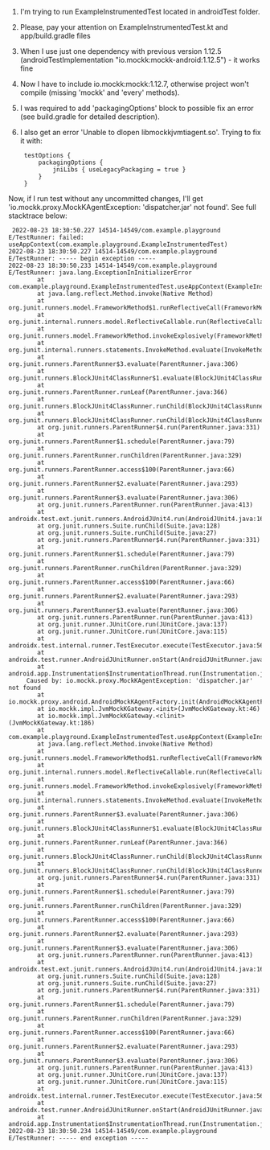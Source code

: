 1. I'm trying to run ExampleInstrumentedTest located in androidTest folder.

2. Please, pay your attention on ExampleInstrumentedTest.kt and app/build.gradle files

3. When I use just one dependency with previous version 1.12.5 (androidTestImplementation "io.mockk:mockk-android:1.12.5") - it works fine

4. Now I have to include io.mockk:mockk:1.12.7, otherwise project won't compile (missing 'mockk' and 'every' methods).

5. I was required to add 'packagingOptions' block to possible fix an error (see build.gradle for detailed description).

6. I also get an error 'Unable to dlopen libmockkjvmtiagent.so'. Trying to fix it with:

        testOptions {
            packagingOptions {
                jniLibs { useLegacyPackaging = true }
            }
        }
 
 Now, if I run test without any uncommitted changes, I'll get 'io.mockk.proxy.MockKAgentException: 'dispatcher.jar' not found'. See full stacktrace below:
 
     2022-08-23 18:30:50.227 14514-14549/com.example.playground E/TestRunner: failed: useAppContext(com.example.playground.ExampleInstrumentedTest)
    2022-08-23 18:30:50.227 14514-14549/com.example.playground E/TestRunner: ----- begin exception -----
    2022-08-23 18:30:50.233 14514-14549/com.example.playground E/TestRunner: java.lang.ExceptionInInitializerError
            at com.example.playground.ExampleInstrumentedTest.useAppContext(ExampleInstrumentedTest.kt:33)
            at java.lang.reflect.Method.invoke(Native Method)
            at org.junit.runners.model.FrameworkMethod$1.runReflectiveCall(FrameworkMethod.java:59)
            at org.junit.internal.runners.model.ReflectiveCallable.run(ReflectiveCallable.java:12)
            at org.junit.runners.model.FrameworkMethod.invokeExplosively(FrameworkMethod.java:56)
            at org.junit.internal.runners.statements.InvokeMethod.evaluate(InvokeMethod.java:17)
            at org.junit.runners.ParentRunner$3.evaluate(ParentRunner.java:306)
            at org.junit.runners.BlockJUnit4ClassRunner$1.evaluate(BlockJUnit4ClassRunner.java:100)
            at org.junit.runners.ParentRunner.runLeaf(ParentRunner.java:366)
            at org.junit.runners.BlockJUnit4ClassRunner.runChild(BlockJUnit4ClassRunner.java:103)
            at org.junit.runners.BlockJUnit4ClassRunner.runChild(BlockJUnit4ClassRunner.java:63)
            at org.junit.runners.ParentRunner$4.run(ParentRunner.java:331)
            at org.junit.runners.ParentRunner$1.schedule(ParentRunner.java:79)
            at org.junit.runners.ParentRunner.runChildren(ParentRunner.java:329)
            at org.junit.runners.ParentRunner.access$100(ParentRunner.java:66)
            at org.junit.runners.ParentRunner$2.evaluate(ParentRunner.java:293)
            at org.junit.runners.ParentRunner$3.evaluate(ParentRunner.java:306)
            at org.junit.runners.ParentRunner.run(ParentRunner.java:413)
            at androidx.test.ext.junit.runners.AndroidJUnit4.run(AndroidJUnit4.java:162)
            at org.junit.runners.Suite.runChild(Suite.java:128)
            at org.junit.runners.Suite.runChild(Suite.java:27)
            at org.junit.runners.ParentRunner$4.run(ParentRunner.java:331)
            at org.junit.runners.ParentRunner$1.schedule(ParentRunner.java:79)
            at org.junit.runners.ParentRunner.runChildren(ParentRunner.java:329)
            at org.junit.runners.ParentRunner.access$100(ParentRunner.java:66)
            at org.junit.runners.ParentRunner$2.evaluate(ParentRunner.java:293)
            at org.junit.runners.ParentRunner$3.evaluate(ParentRunner.java:306)
            at org.junit.runners.ParentRunner.run(ParentRunner.java:413)
            at org.junit.runner.JUnitCore.run(JUnitCore.java:137)
            at org.junit.runner.JUnitCore.run(JUnitCore.java:115)
            at androidx.test.internal.runner.TestExecutor.execute(TestExecutor.java:56)
            at androidx.test.runner.AndroidJUnitRunner.onStart(AndroidJUnitRunner.java:444)
            at android.app.Instrumentation$InstrumentationThread.run(Instrumentation.java:2145)
         Caused by: io.mockk.proxy.MockKAgentException: 'dispatcher.jar' not found
            at io.mockk.proxy.android.AndroidMockKAgentFactory.init(AndroidMockKAgentFactory.kt:47)
            at io.mockk.impl.JvmMockKGateway.<init>(JvmMockKGateway.kt:46)
            at io.mockk.impl.JvmMockKGateway.<clinit>(JvmMockKGateway.kt:186)
            at com.example.playground.ExampleInstrumentedTest.useAppContext(ExampleInstrumentedTest.kt:33) 
            at java.lang.reflect.Method.invoke(Native Method) 
            at org.junit.runners.model.FrameworkMethod$1.runReflectiveCall(FrameworkMethod.java:59) 
            at org.junit.internal.runners.model.ReflectiveCallable.run(ReflectiveCallable.java:12) 
            at org.junit.runners.model.FrameworkMethod.invokeExplosively(FrameworkMethod.java:56) 
            at org.junit.internal.runners.statements.InvokeMethod.evaluate(InvokeMethod.java:17) 
            at org.junit.runners.ParentRunner$3.evaluate(ParentRunner.java:306) 
            at org.junit.runners.BlockJUnit4ClassRunner$1.evaluate(BlockJUnit4ClassRunner.java:100) 
            at org.junit.runners.ParentRunner.runLeaf(ParentRunner.java:366) 
            at org.junit.runners.BlockJUnit4ClassRunner.runChild(BlockJUnit4ClassRunner.java:103) 
            at org.junit.runners.BlockJUnit4ClassRunner.runChild(BlockJUnit4ClassRunner.java:63) 
            at org.junit.runners.ParentRunner$4.run(ParentRunner.java:331) 
            at org.junit.runners.ParentRunner$1.schedule(ParentRunner.java:79) 
            at org.junit.runners.ParentRunner.runChildren(ParentRunner.java:329) 
            at org.junit.runners.ParentRunner.access$100(ParentRunner.java:66) 
            at org.junit.runners.ParentRunner$2.evaluate(ParentRunner.java:293) 
            at org.junit.runners.ParentRunner$3.evaluate(ParentRunner.java:306) 
            at org.junit.runners.ParentRunner.run(ParentRunner.java:413) 
            at androidx.test.ext.junit.runners.AndroidJUnit4.run(AndroidJUnit4.java:162) 
            at org.junit.runners.Suite.runChild(Suite.java:128) 
            at org.junit.runners.Suite.runChild(Suite.java:27) 
            at org.junit.runners.ParentRunner$4.run(ParentRunner.java:331) 
            at org.junit.runners.ParentRunner$1.schedule(ParentRunner.java:79) 
            at org.junit.runners.ParentRunner.runChildren(ParentRunner.java:329) 
            at org.junit.runners.ParentRunner.access$100(ParentRunner.java:66) 
            at org.junit.runners.ParentRunner$2.evaluate(ParentRunner.java:293) 
            at org.junit.runners.ParentRunner$3.evaluate(ParentRunner.java:306) 
            at org.junit.runners.ParentRunner.run(ParentRunner.java:413) 
            at org.junit.runner.JUnitCore.run(JUnitCore.java:137) 
            at org.junit.runner.JUnitCore.run(JUnitCore.java:115) 
            at androidx.test.internal.runner.TestExecutor.execute(TestExecutor.java:56) 
            at androidx.test.runner.AndroidJUnitRunner.onStart(AndroidJUnitRunner.java:444) 
            at android.app.Instrumentation$InstrumentationThread.run(Instrumentation.java:2145) 
    2022-08-23 18:30:50.234 14514-14549/com.example.playground E/TestRunner: ----- end exception -----
